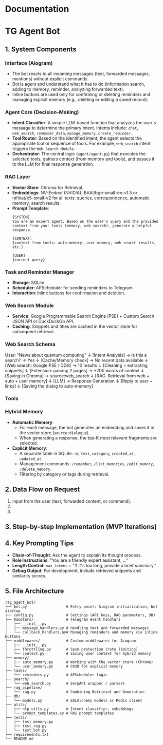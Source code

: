# Documentation

# TG Agent Bot
## 1. System Components

### Interface (Aiogram)
- The bot reacts to all incoming messages (text, forwarded messages, mentions) without explicit commands.
- Bot is agent and understand what it has to do (information search, adding to memory, reminder, analyzing forwarded text).
- Inline buttons are used only for confirming or deleting reminders and managing explicit memory (e.g., deleting or editing a saved record).

### Agent Core (Decision-Making)
- **Intent Classifier**: A simple LLM-based function that analyzes the user's message to determine the primary intent. Intents include: `chat`, `web_search`, `remember_data`, `manage_memory`, `create_reminder`.
- **Tool Router**: Based on the identified intent, the agent selects the appropriate tool or sequence of tools. For example, `web_search` intent triggers the `Web Search Module`.
- **Orchestrator**: The central logic (`agent/agent.py`) that executes the selected tools, gathers context (from memory and tools), and passes it to the LLM for final response generation.

### RAG Layer
- **Vector Store**: Chroma for Retrieval.
- **Embeddings**: NV-Embed (NVIDIA), BAAI/bge-small-en-v1.5 or ntfloat/e5-small-v2 for all texts: queries, correspondence, automatic memory, search results.
- **Prompt Template**:
  ```
  [SYSTEM]
  You are an expert agent. Based on the user's query and the provided context from your tools (memory, web search), generate a helpful response.

  [CONTEXT]
  {context from tools: auto-memory, user-memory, web search results, etc.}

  [USER]
  {current query}
  ```

### Task and Reminder Manager
- **Storage**: SQLite.
- **Scheduler**: APScheduler for sending reminders to Telegram.
- **Interaction**: Inline buttons for confirmation and deletion.

### Web Search Module
- **Service**: Google Programmable Search Engine (PSE) + Custom Search JSON API or DuckDuckGo API.
- **Caching**: Snippets and titles are cached in the vector store for subsequent retrieval.

### Web Search Schema 
User: "News about quantum computing"
         ↓
[Intent Analysis] → Is this a search? → Yes
         ↓
[Cache/Memory check] → No recent data available
         ↓
[Web search: Google PSE / DDG] → 10 results
         ↓
[Cleaning + extracting snippets]
         ↓
[Extension: parsing 2 pages] → +200 words of context
         ↓
[Saving in Chroma] → source:web_search
         ↓
[RAG: Retrieval from web + auto + user memory]
         ↓
[LLM] → Response Generation
         ↓
[Reply to user + links]
         ↓
[Saving the dialog to auto-memory]
### Tools
### Hybrid Memory
- **Automatic Memory**:
  - For each message, the bot generates an embedding and saves it in the vector store (`source:dialogue`).
  - When generating a response, the top-K most relevant fragments are selected.
- **Explicit Memory**:
  - A separate table in SQLite: `id`, `text`, `category`, `created_at`, `updated_at`.
  - Management commands: `/remember`, `/list_memories`, `/edit_memory`, `/delete_memory`.
  - Filtering by category or tags during retrieval.

## 2. Data Flow on Request
1.  Input from the user (text, forwarded content, or command).
2. 
3. 

## 3. Step-by-step Implementation (MVP Iterations)


## 4. Key Prompting Tips

- **Chain-of-Thought**: Ask the agent to explain its thought process.
- **Role Instructions**: "You are a friendly expert assistant, ..."
- **Length Control**: `max_tokens` + "If it's too long, provide a brief summary."
- **Debug Output**: For development, include retrieved snippets and similarity scores.

## 5. File Architecture

```
rag_agent_bot/
├── bot.py                  # Entry point: Aiogram initialization, bot startup
├── config.py               # Settings (API keys, RAG parameters, DB)
├── handlers/               # Telegram event handlers
│   ├── __init__.py
│   ├── message_handlers.py # Handling text and forwarded messages
│   └── callback_handlers.py# Managing reminders and memory via inline buttons
├── middlewares/            # Custom middlewares for Aiogram
│   ├── __init__.py
│   ├── throttling.py       # Spam protection (rate limiting)
│   └── context.py          # Saving user context for hybrid memory
├── memory/
│   ├── auto_memory.py      # Working with the vector store (Chroma)
│   └── user_memory.py      # CRUD for explicit memory
├── tasks/
│   └── reminders.py        # APScheduler logic
├── search/
│   └── web_search.py       # SerpAPI wrapper / parsers
├── rag_pipeline/
│   └── rag.py              # Combining Retrieval and Generation
├── db/
│   └── models.py           # SQLAlchemy models or Redis client
├── utils/
│   ├── nlp_utils.py        # Intent classifier, embeddings
│   └── prompt_templates.py # RAG prompt templates
├── tests/
│   ├── test_memory.py
│   ├── test_rag.py
│   └── test_bot.py
├── requirements.txt
└── README.md
```
